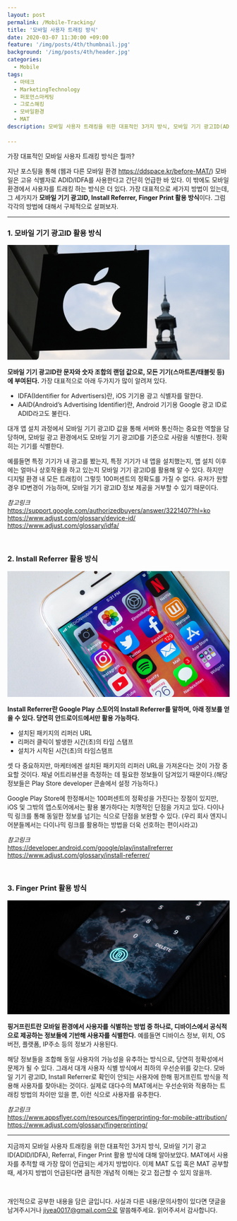 ```yaml
---
layout: post
permalink: /Mobile-Tracking/
title: '모바일 사용자 트래킹 방식'
date: 2020-03-07 11:30:00 +09:00
feature: '/img/posts/4th/thumbnail.jpg'
background: '/img/posts/4th/header.jpg'
categories:
  - Mobile
tags:
  - 마테크
  - MarketingTechnology
  - 퍼포먼스마케팅
  - 그로스해킹
  - 모바일환경
  - MAT
description: 모바일 사용자 트래킹을 위한 대표적인 3가지 방식, 모바일 기기 광고ID(ADID/IDFA), Referral, Finger Print 활용 방식에 대해 자세히 알아보자.

---
```


가장 대표적인 모바일 사용자 트래킹 방식은 뭘까?

지난 포스팅을 통해 (웹과 다른 모바일 환경 <https://ddspace.kr/before-MAT/>) 모바일은 고유 식별자로 ADID/IDFA를 사용한다고 간단히 언급한 바 있다. 이 밖에도 모바일 환경에서 사용자를 트래킹 하는 방식은 더 있다. 가장 대표적으로 세가지 방법이 있는데, 그 세가지가 **모바일 기기 광고ID, Install Referrer, Finger Print 활용 방식**이다. 그럼 각각의 방법에 대해서 구체적으로 살펴보자.

---

### 1. 모바일 기기 광고ID 활용 방식

![애플로고 이미지](/img/posts/4th/apple.jpg)

**모바일 기기 광고ID란 문자와 숫자 조합의 랜덤 값으로, 모든 기기(스마트폰/태블릿 등)에 부여된다.** 가장 대표적으로 아래 두가지가 많이 알려져 있다.

- IDFA(Identifier for Advertisers)란, iOS 기기용 광고 식별자를 말한다.
- AAID(Android’s Advertising Identifier)란, Android 기기용 Google 광고 ID로 ADID라고도 불린다.

대개 앱 설치 과정에서 모바일 기기 광고ID 값을 통해 서버와 통신하는 중요한 역할을 담당하며, 모바일 광고 환경에서도 모바일 기기 광고ID를 기준으로 사람을 식별한다. 정확히는 기기를 식별한다.

예를들면 특정 기기가 내 광고를 봤는지, 특정 기기가 내 앱을 설치했는지, 앱 설치 이후에는 얼마나 상호작용을 하고 있는지 모바일 기기 광고ID를 활용해 알 수 있다. 하지만 디지털 환경 내 모든 트래킹이 그렇듯 100퍼센트의 정확도를 가질 수 없다. 유저가 원할 경우 ID변경이 가능하며, 모바일 기기 광고ID 정보 제공을 거부할 수 있기 때문이다.

*참고링크*<br>
<https://support.google.com/authorizedbuyers/answer/3221407?hl=ko>
<https://www.adjust.com/glossary/device-id/>
<https://www.adjust.com/glossary/idfa/>

<br>

### 2. Install Referrer 활용 방식

![앱 이미지](/img/posts/4th/app.jpg)

**Install Referrer란 Google Play 스토어의 Install Referrer를 말하며, 아래 정보를 얻을 수 있다. 당연히 안드로이드에서만 활용 가능하다.**

- 설치된 패키지의 리퍼러 URL
- 리퍼러 클릭이 발생한 시간(초)의 타임 스탬프
- 설치가 시작된 시간(초)의 타임스탬프

셋 다 중요하지만, 마케터에겐 설치된 패키지의 리퍼러 URL을 가져온다는 것이 가장 중요할 것이다. 채널 어트리뷰션을 측정하는 데 필요한 정보들이 담겨있기 때문이다.(해당 정보들은 Play Store developer 콘솔에서 설정 가능하다.)

Google Play Store에 한정해서는 100퍼센트의 정확성을 가진다는 장점이 있지만, iOS 및 그밖의 앱스토어에서는 활용 불가하다는 치명적인 단점을 가지고 있다. 다이나믹 링크를 통해 동일한 정보를 넘기는 식으로 단점을 보완할 수 있다. (우리 회사 엔지니어분들께서는 다이나믹 링크를 활용하는 방법을 더욱 선호하는 편이시라고)

*참고링크*<br>
<https://developer.android.com/google/play/installreferrer>
<https://www.adjust.com/glossary/install-referrer/>

<br>

### 3. Finger Print 활용 방식

![핑거프린트 이미지](/img/posts/4th/fingerprint.jpg)

**핑거프린트란 모바일 환경에서 사용자를 식별하는 방법 중 하나로, 디바이스에서 공식적으로 제공하는 정보들에 기반해 사용자를 식별한다.** 예를들면 디바이스 정보, 위치, OS 버전, 플랫폼, IP주소 등의 정보가 사용된다.

해당 정보들을 조합해 동일 사용자의 가능성을 유추하는 방식으로, 당연히 정확성에서 문제가 될 수 있다. 그래서 대개 사용자 식별 방식에서 최하의 우선순위를 갖는다. 모바일 기기 광고ID, Install Referrer로 확인이 안되는 사용자에 한해 핑거프린트 방식을 적용해 사용자를 찾아내는 것이다. 실제로 대다수의 MAT에서는 우선순위와 적용하는 트래킹 방법의 차이만 있을 뿐, 이런 식으로 사용자를 유추한다.

*참고링크*<br>
<https://www.appsflyer.com/resources/fingerprinting-for-mobile-attribution/>
<https://www.adjust.com/glossary/fingerprinting/>

---

지금까지 모바일 사용자 트래킹을 위한 대표적인 3가지 방식, 모바일 기기 광고ID(ADID/IDFA), Referral, Finger Print 활용 방식에 대해 알아보았다. MAT에서 사용자를 추적할 때 가장 많이 언급되는 세가지 방법이다. 이제 MAT 도입 혹은 MAT 공부할 때, 세가지 방법이 언급된다면 큼직한 개념적 이해는 갖고 접근할 수 있지 않을까.

<br>


개인적으로 공부한 내용을 담은 글입니다. 사실과 다른 내용/문의사항이 있다면 댓글을 남겨주시거나 jiyea0017@gmail.com으로 말씀해주세요. 읽어주셔서 감사합니다.
